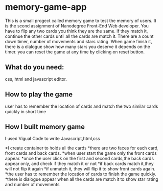 # memory-game-app

This is a small progect called memory game to test the memory of users. It is the scond assignment of Nanodegree Front-End Web developer. You have to flip any two cards you think they are the same. If they match it, continue the other cards until all the cards are match it. There are a count down timer, number of movements and stars rating.  When game finish it, there is a dialogue show how many stars you deserve it depends on the timer. you can reset the game at any time by clicking on reset button.           

## What do you need:
 css, html and javascript editor.

## How to play the game
user has to remember the location of cards and match the two similar cards quickly in short time  
 
## How I built memory game
I used Vigual Code to write Javascript,html,css

*I create container to holds all the cards
*there are two faces for each card, front cards and back cards.
*when user start the game only the front cards appear.
*once the user click on the first and second cards,the back cards appear only, and check  if they match it or not
*if back cards match it,they will not flip it again 
*if unmatch it, they will flip it to show front cards again.
*the user has to remember the location of cards to finish the game quickly.
*there is dialogue appear when all the cards are match it to show star rating and number of movements   
